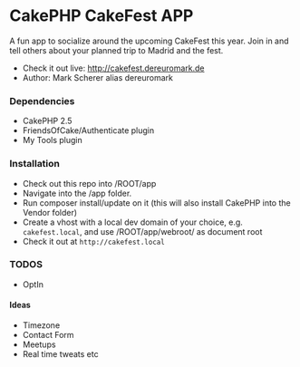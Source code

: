 # CakePHP CakeFest APP

A fun app to socialize around the upcoming CakeFest this year.
Join in and tell others about your planned trip to Madrid and the fest.

* Check it out live: http://cakefest.dereuromark.de
* Author: Mark Scherer alias dereuromark


### Dependencies

* CakePHP 2.5
* FriendsOfCake/Authenticate plugin
* My Tools plugin

### Installation

* Check out this repo into /ROOT/app
* Navigate into the /app folder.
* Run composer install/update on it (this will also install CakePHP into the Vendor folder)
* Create a vhost with a local dev domain of your choice, e.g. `cakefest.local`, and use /ROOT/app/webroot/ as document root
* Check it out at `http://cakefest.local`

### TODOS

* OptIn

#### Ideas

* Timezone
* Contact Form
* Meetups
* Real time tweats etc
